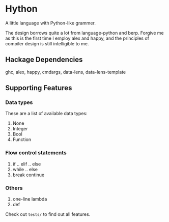 # Hython

A little language with Python-like grammer.

The design borrows quite a lot from language-python and berp.
Forgive me as this is the first time I employ alex and happy, and the principles of compiler design
is still intelligible to me.

## Hackage Dependencies

ghc, alex, happy, cmdargs, data-lens, data-lens-template

## Supporting Features

### Data types

These are a list of available data types:

1. None
2. Integer
3. Bool
4. Function

### Flow control statements

1. if .. elif .. else
2. while .. else
3. break continue

### Others

1. one-line lambda
2. def

Check out `tests/` to find out all features.
